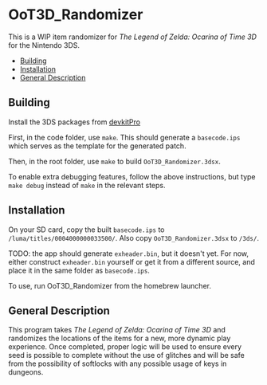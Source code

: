 # OoT3D_Randomizer

This is a WIP item randomizer for _The Legend of Zelda: Ocarina of Time 3D_ for the Nintendo 3DS.

* [Building](#building)
* [Installation](#installation)
* [General Description](#general-description)

## Building

Install the 3DS packages from [devkitPro](https://devkitpro.org/wiki/Getting_Started)

First, in the code folder, use ```make```. This should generate a ```basecode.ips``` which serves as the template for the generated patch.

Then, in the root folder, use ```make``` to build ```OoT3D_Randomizer.3dsx```.

To enable extra debugging features, follow the above instructions, but type ```make debug``` instead of ```make``` in the relevant steps.

## Installation

On your SD card, copy the built ```basecode.ips``` to ```/luma/titles/0004000000033500/```. Also copy ```OoT3D_Randomizer.3dsx``` to ```/3ds/```.

TODO: the app should generate ```exheader.bin```, but it doesn't yet. For now, either construct ```exheader.bin``` yourself or get it from a different source, and place it in the same folder as ```basecode.ips```.

To use, run OoT3D_Randomizer from the homebrew launcher.

## General Description

This program takes _The Legend of Zelda: Ocarina of Time 3D_ and randomizes the locations of the items for a new, more dynamic play experience.
Once completed, proper logic will be used to ensure every seed is possible to complete without the use of glitches and will be safe from the possibility of softlocks with any possible usage of keys in dungeons.
